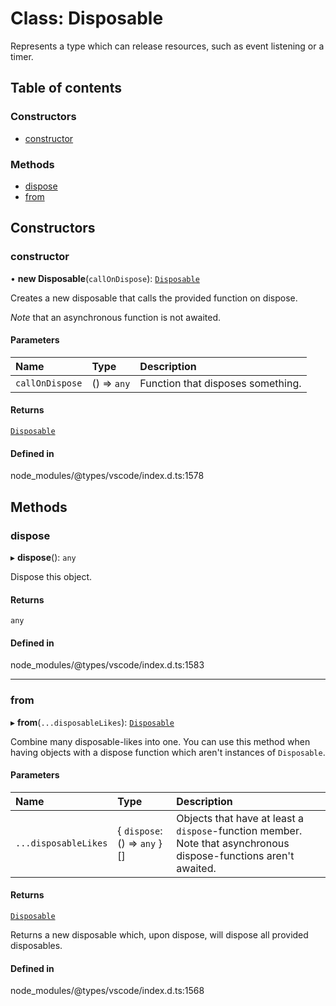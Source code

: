 # Class: Disposable

Represents a type which can release resources, such
as event listening or a timer.

## Table of contents

### Constructors

- [constructor](Disposable.md#constructor)

### Methods

- [dispose](Disposable.md#dispose)
- [from](Disposable.md#from)

## Constructors

### constructor

• **new Disposable**(`callOnDispose`): [`Disposable`](Disposable.md)

Creates a new disposable that calls the provided function
on dispose.

_Note_ that an asynchronous function is not awaited.

#### Parameters

| Name            | Type        | Description                       |
| :-------------- | :---------- | :-------------------------------- |
| `callOnDispose` | () => `any` | Function that disposes something. |

#### Returns

[`Disposable`](Disposable.md)

#### Defined in

node_modules/@types/vscode/index.d.ts:1578

## Methods

### dispose

▸ **dispose**(): `any`

Dispose this object.

#### Returns

`any`

#### Defined in

node_modules/@types/vscode/index.d.ts:1583

---

### from

▸ **from**(`...disposableLikes`): [`Disposable`](Disposable.md)

Combine many disposable-likes into one. You can use this method when having objects with
a dispose function which aren't instances of `Disposable`.

#### Parameters

| Name                 | Type                          | Description                                                                                                      |
| :------------------- | :---------------------------- | :--------------------------------------------------------------------------------------------------------------- |
| `...disposableLikes` | \{ `dispose`: () => `any` }[] | Objects that have at least a `dispose`-function member. Note that asynchronous dispose-functions aren't awaited. |

#### Returns

[`Disposable`](Disposable.md)

Returns a new disposable which, upon dispose, will
dispose all provided disposables.

#### Defined in

node_modules/@types/vscode/index.d.ts:1568
